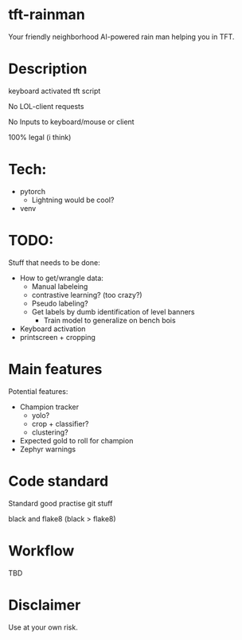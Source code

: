 # tft-rainman
Your friendly neighborhood AI-powered rain man helping you in TFT.

# Description
keyboard activated tft script

No LOL-client requests

No Inputs to keyboard/mouse or client

100% legal (i think)

# Tech:
- pytorch
  - Lightning would be cool?
- venv

# TODO:
Stuff that needs to be done:
- How to get/wrangle data:
  - Manual labeleing
  - contrastive learning? (too crazy?)
  - Pseudo labeling?
  - Get labels by dumb identification of level banners
    - Train model to generalize on bench bois
- Keyboard activation
- printscreen + cropping

# Main features
Potential features:
- Champion tracker
  - yolo?
  - crop + classifier?
  - clustering?
- Expected gold to roll for champion
- Zephyr warnings

# Code standard
Standard good practise git stuff

black and flake8 (black > flake8)

# Workflow
TBD

# Disclaimer
Use at your own risk. 
